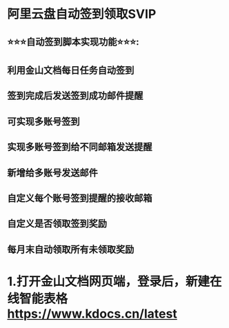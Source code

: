 # 阿里云盘自动签到领取SVIP
## ⭐⭐⭐自动签到脚本实现功能⭐⭐⭐:
## 利用金山文档每日任务自动签到
## 签到完成后发送签到成功邮件提醒
## 可实现多账号签到
## 实现多账号签到给不同邮箱发送提醒
## 新增给多账号发送邮件
## 自定义每个账号签到提醒的接收邮箱
## 自定义是否领取签到奖励
## 每月末自动领取所有未领取奖励

# 1.打开金山文档网页端，登录后，新建在线智能表格 https://www.kdocs.cn/latest

